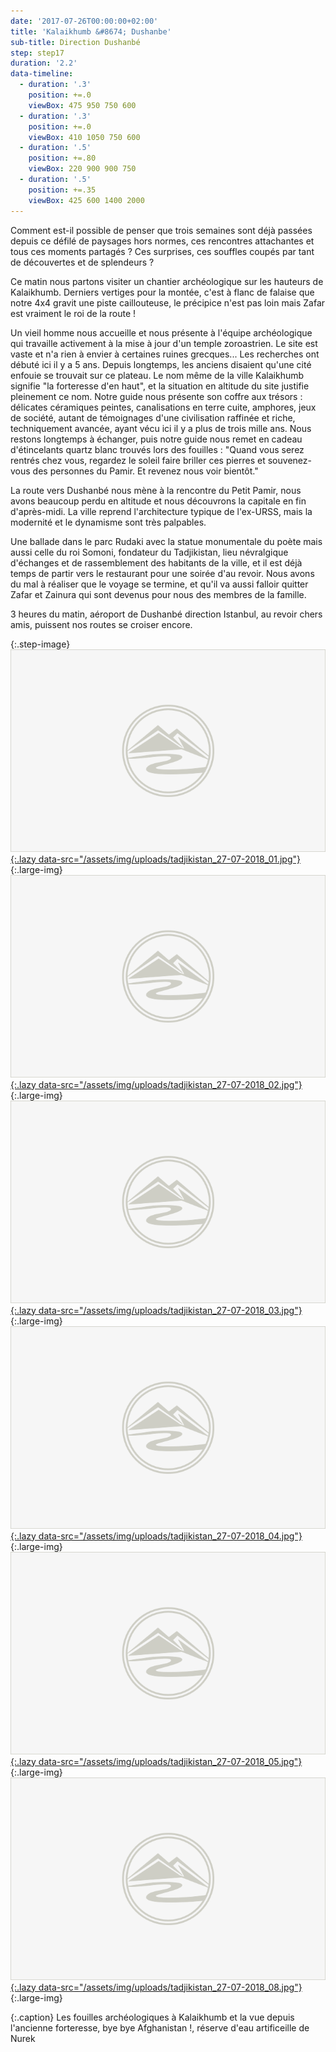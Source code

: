 ```yaml
---
date: '2017-07-26T00:00:00+02:00'
title: 'Kalaikhumb &#8674; Dushanbe'
sub-title: Direction Dushanbé
step: step17
duration: '2.2'
data-timeline:
  - duration: '.3'
    position: +=.0
    viewBox: 475 950 750 600
  - duration: '.3'
    position: +=.0
    viewBox: 410 1050 750 600
  - duration: '.5'
    position: +=.80
    viewBox: 220 900 900 750
  - duration: '.5'
    position: +=.35
    viewBox: 425 600 1400 2000
---
```

Comment est-il possible de penser que trois semaines sont déjà passées depuis ce défilé de paysages hors normes, ces rencontres attachantes et tous ces moments partagés ? Ces surprises, ces souffles coupés par tant de découvertes et de splendeurs ?

Ce matin nous partons visiter un chantier archéologique sur les hauteurs de Kalaikhumb. Derniers vertiges pour la montée, c'est à flanc de falaise que notre 4x4 gravit une piste caillouteuse, le précipice n'est pas loin mais Zafar est vraiment le roi de la route !

Un vieil homme nous accueille et nous présente à l'équipe archéologique qui travaille activement à la mise à jour d'un temple zoroastrien. Le site est vaste et n'a rien à envier à certaines ruines grecques...  Les recherches ont débuté ici il y a 5 ans. Depuis longtemps, les anciens disaient qu'une cité enfouie se trouvait sur ce plateau. Le nom même de la ville Kalaikhumb signifie "la forteresse d'en haut", et la situation en altitude du site justifie pleinement ce nom. Notre guide nous présente son coffre aux trésors : délicates céramiques peintes, canalisations en terre cuite, amphores, jeux de société, autant de témoignages d'une civilisation raffinée et riche, techniquement avancée, ayant vécu ici il y a plus de trois mille ans. Nous restons longtemps à échanger, puis notre guide nous remet en cadeau d'étincelants quartz blanc trouvés lors des fouilles : "Quand vous serez rentrés chez vous, regardez le soleil faire briller ces pierres et souvenez-vous des personnes du Pamir. Et revenez nous voir bientôt."

La route vers Dushanbé nous mène à la rencontre du Petit Pamir, nous avons beaucoup perdu en altitude et nous découvrons la capitale en fin d'après-midi. La ville reprend l'architecture typique de l'ex-URSS, mais la modernité et le dynamisme sont très palpables.

Une ballade dans le parc Rudaki avec la statue monumentale du poète mais aussi celle du roi Somoni, fondateur du Tadjikistan, lieu névralgique d'échanges et de rassemblement des habitants de la ville, et il est déjà temps de partir vers le restaurant pour une soirée d'au revoir. Nous avons du mal à réaliser que le voyage se termine, et qu'il va aussi falloir quitter Zafar et Zainura qui sont devenus pour nous des membres de la famille.

3 heures du matin, aéroport de Dushanbé direction Istanbul, au revoir chers amis, puissent nos routes se croiser encore. 

{:.step-image}
[![](/assets/img/placeholder.png){:.lazy data-src="/assets/img/uploads/tadjikistan_27-07-2018_01.jpg"}](/assets/img/uploads/tadjikistan_27-07-2018_01.jpg "Kalaikhumb"){:.large-img}
[![](/assets/img/placeholder.png){:.lazy data-src="/assets/img/uploads/tadjikistan_27-07-2018_02.jpg"}](/assets/img/uploads/tadjikistan_27-07-2018_02.jpg "Kalaikhumb"){:.large-img}
[![](/assets/img/placeholder.png){:.lazy data-src="/assets/img/uploads/tadjikistan_27-07-2018_03.jpg"}](/assets/img/uploads/tadjikistan_27-07-2018_03.jpg "Kalaikhumb"){:.large-img}
[![](/assets/img/placeholder.png){:.lazy data-src="/assets/img/uploads/tadjikistan_27-07-2018_04.jpg"}](/assets/img/uploads/tadjikistan_27-07-2018_04.jpg "Kalaikhumb"){:.large-img}
[![](/assets/img/placeholder.png){:.lazy data-src="/assets/img/uploads/tadjikistan_27-07-2018_05.jpg"}](/assets/img/uploads/tadjikistan_27-07-2018_05.jpg "Frontière afghane"){:.large-img}
[![](/assets/img/placeholder.png){:.lazy data-src="/assets/img/uploads/tadjikistan_27-07-2018_08.jpg"}](/assets/img/uploads/tadjikistan_27-07-2018_08.jpg "Nurek"){:.large-img}

{:.caption}
Les fouilles archéologiques à Kalaikhumb et la vue depuis l'ancienne forteresse, bye bye Afghanistan !, réserve d'eau artificeille de Nurek